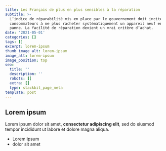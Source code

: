 ```yaml
---
title: Les Français de plus en plus sensibles à la réparation
subtitle: >-
  L’indice de réparabilité mis en place par le gouvernement doit inciter les
  consommateurs à ne plus racheter systématiquement un appareil neuf en cas de
  panne. La facilité de réparation devient un vrai critère d’achat. 
date: '2021-05-01'
categories: []
tags: []
excerpt: lorem-ipsum
thumb_image_alt: lorem-ipsum
image_alt: lorem-ipsum
image_position: top
seo:
  title: ''
  description: ''
  robots: []
  extra: []
  type: stackbit_page_meta
template: post
---
```

## Lorem ipsum

Lorem ipsum dolor sit amet, **consectetur adipiscing elit**, sed do eiusmod tempor incididunt ut labore et dolore magna aliqua.

- Lorem ipsum
- dolor sit amet